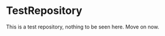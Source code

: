 TestRepository
==============

This is a test repository, nothing to be seen here. Move on now.  
 
 
   
     
   
            
 
 
  
 
 
 
 
